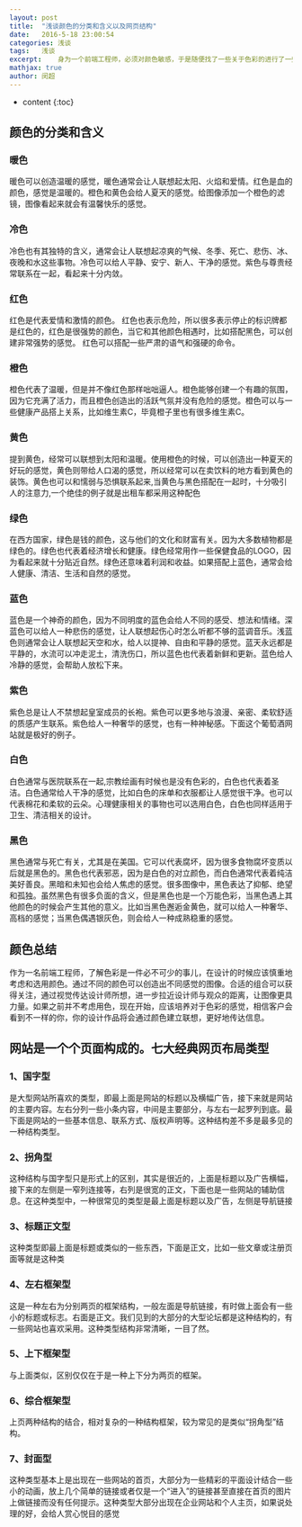```yaml
---
layout: post
title:  "浅谈颜色的分类和含义以及网页结构"
date:   2016-5-18 23:00:54
categories: 浅谈
tags:	浅谈
excerpt:	身为一个前端工程师，必须对颜色敏感，于是随便找了一些关于色彩的进行了一些了解。附属一些常见的网站布局。
mathjax: true
author:	闵超
---
```


* content
{:toc}

##		颜色的分类和含义

###		暖色
	
暖色可以创造温暖的感觉，暖色通常会让人联想起太阳、火焰和爱情。红色是血的颜色，感觉是温暖的。橙色和黄色会给人夏天的感觉。给图像添加一个橙色的滤镜，图像看起来就会有温馨快乐的感觉。

### 	冷色
冷色也有其独特的含义，通常会让人联想起凉爽的气候、冬季、死亡、悲伤、冰、夜晚和水这些事物。冷色可以给人平静、安宁、新人、干净的感觉。紫色与尊贵经常联系在一起，看起来十分内敛。


###		红色	
红色是代表爱情和激情的颜色。	红色也表示危险，所以很多表示停止的标识牌都是红色的，红色是很强势的颜色，当它和其他颜色相遇时，比如搭配黑色，可以创建非常强势的感觉。	红色可以搭配一些严肃的语气和强硬的命令。

###		橙色	
橙色代表了温暖，但是并不像红色那样咄咄逼人。橙色能够创建一个有趣的氛围，因为它充满了活力，而且橙色创造出的活跃气氛并没有危险的感觉。橙色可以与一些健康产品搭上关系，比如维生素C，毕竟橙子里也有很多维生素C。

###		黄色 

提到黄色，经常可以联想到太阳和温暖。使用橙色的时候，可以创造出一种夏天的好玩的感觉，黄色则带给人口渴的感觉，所以经常可以在卖饮料的地方看到黄色的装饰。黄色也可以和懦弱与恐惧联系起来,当黄色与黑色搭配在一起时，十分吸引人的注意力,一个绝佳的例子就是出租车都采用这种配色

###		绿色	
在西方国家，绿色是钱的颜色，这与他们的文化和财富有关。因为大多数植物都是绿色的。绿色也代表着经济增长和健康。绿色经常用作一些保健食品的LOGO，因为看起来就十分贴近自然。绿色还意味着利润和收益。如果搭配上蓝色，通常会给人健康、清洁、生活和自然的感觉。

###		蓝色
蓝色是一个神奇的颜色，因为不同明度的蓝色会给人不同的感受、想法和情绪。深蓝色可以给人一种悲伤的感觉，让人联想起伤心时怎么听都不够的蓝调音乐。浅蓝色则通常会让人联想起天空和水，给人以提神、自由和平静的感觉。蓝天永远都是平静的，水流可以冲走泥土，清洗伤口，所以蓝色也代表着新鲜和更新。蓝色给人冷静的感觉，会帮助人放松下来。

###		紫色
紫色总是让人不禁想起皇室成员的长袍。紫色可以更多地与浪漫、亲密、柔软舒适的质感产生联系。紫色给人一种奢华的感觉，也有一种神秘感。下面这个葡萄酒网站就是极好的例子。

###		白色
白色通常与医院联系在一起,宗教绘画有时候也是没有色彩的，白色也代表着圣洁。白色通常给人干净的感觉，比如白色的床单和衣服都让人感觉很干净。也可以代表棉花和柔软的云朵。心理健康相关的事物也可以选用白色，白色也同样适用于卫生、清洁相关的设计。

###		黑色
黑色通常与死亡有关，尤其是在美国。它可以代表腐坏，因为很多食物腐坏变质以后就是黑色的。黑色也代表邪恶，因为是白色的对立颜色，而白色通常代表着纯洁美好善良。黑暗和未知也会给人焦虑的感觉。很多图像中，黑色表达了抑郁、绝望和孤独。虽然黑色有很多负面的含义，但是黑色也是一个万能色彩，当黑色遇上其他颜色的时候会产生其他的意义。比如当黑色邂逅金黄色，就可以给人一种奢华、高档的感觉；当黑色偶遇银灰色，则会给人一种成熟稳重的感觉。

##		颜色总结

作为一名前端工程师，了解色彩是一件必不可少的事儿，在设计的时候应该慎重地考虑和选用颜色。通过不同的颜色可以创造出不同感觉的图像。合适的组合可以获得关注，通过视觉传达设计师所想，进一步拉近设计师与观众的距离，让图像更具力量。如果之前并不考虑用色，现在开始，应该培养对于色彩的感觉，相信客户会看到不一样的你，你的设计作品将会通过颜色建立联想，更好地传达信息。
	

## 		网站是一个个页面构成的。七大经典网页布局类型

###		1、国字型
是大型网站所喜欢的类型，即最上面是网站的标题以及横幅广告，接下来就是网站的主要内容。左右分列一些小条内容，中间是主要部分，与左右一起罗列到底。最下面是网站的一些基本信息、联系方式、版权声明等。这种结构差不多是最多见的一种结构类型。

###		2、拐角型

这种结构与国字型只是形式上的区别，其实是很近的，上面是标题以及广告横幅，接下来的左侧是一窄列连接等，右列是很宽的正文，下面也是一些网站的辅助信息。在这种类型中，一种很常见的类型是最上面是标题以及广告，左侧是导航链接

###		3、标题正文型

这种类型即最上面是标题或类似的一些东西，下面是正文，比如一些文章或注册页面等就是这种类

###		4、左右框架型

这是一种左右为分别两页的框架结构，一般左面是导航链接，有时做上面会有一些小的标题或标志。右面是正文。我们见到的大部分的大型论坛都是这种结构的，有一些网站也喜欢采用。这种类型结构非常清晰，一目了然。

###		5、上下框架型
与上面类似，区别仅仅在于是一种上下分为两页的框架。

###		6、综合框架型
上页两种结构的结合，相对复杂的一种结构框架，较为常见的是类似“拐角型”结构。

###		7、封面型

这种类型基本上是出现在一些网站的首页，大部分为一些精彩的平面设计结合一些小的动画，放上几个简单的链接或者仅是一个“进入”的链接甚至直接在首页的图片上做链接而没有任何提示。这种类型大部分出现在企业网站和个人主页，如果说处理的好，会给人赏心悦目的感觉
